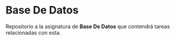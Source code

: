 # Base De Datos
Repositorio a la asignatura de __Base De Datos__ que contendrá tareas relacionadas con esta.
